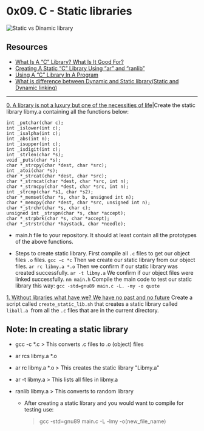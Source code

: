 # 0x09. C - Static libraries
![Static vs Dinamic library](https://media.licdn.com/dms/image/C4D12AQEJC354WvD2nQ/article-inline_image-shrink_400_744/0/1620088158145?e=1687392000&v=beta&t=-AIJ8Mq0pVLnuwqUNj7ekniAD3n4UxLYRYluSM9sH80)
## Resources

- [What Is A “C” Library? What Is It Good For?](https://intranet.alxswe.com/rltoken/XB1iH0qE6gshx0x8TfRAPQ)
- [Creating A Static “C” Library Using “ar” and “ranlib”](https://intranet.alxswe.com/rltoken/XB1iH0qE6gshx0x8TfRAPQ)
- [Using A “C” Library In A Program](https://intranet.alxswe.com/rltoken/XB1iH0qE6gshx0x8TfRAPQ)
- [What is difference between Dynamic and Static library(Static and Dynamic linking) ](https://intranet.alxswe.com/rltoken/PexOGO-npR_ZDQk-SpOR9g)

----

[0. A library is not a luxury but one of the necessities of life]()|Create the static library libmy.a containing all the functions below:
```
int _putchar(char c);
int _islower(int c);
int _isalpha(int c);
int _abs(int n);
int _isupper(int c);
int _isdigit(int c);
int _strlen(char *s);
void _puts(char *s);
char *_strcpy(char *dest, char *src);
int _atoi(char *s);
char *_strcat(char *dest, char *src);
char *_strncat(char *dest, char *src, int n);
char *_strncpy(char *dest, char *src, int n);
int _strcmp(char *s1, char *s2);
char *_memset(char *s, char b, unsigned int n);
char *_memcpy(char *dest, char *src, unsigned int n);
char *_strchr(char *s, char c);
unsigned int _strspn(char *s, char *accept);
char *_strpbrk(char *s, char *accept);
char *_strstr(char *haystack, char *needle);

```
+ main.h file to your repository. It should at least contain all the prototypes of the above functions.

- Steps to create static library.
First compile all `.c` files to get our object files `.o` files. `gcc -c *c`
Then we create our static library from our object files. `ar rc libmy.a *.o`
Then we confirm if our static library was created successfully. `ar -t libmy.a`
We confirm if our object files were linked successfully. `nm main.h`
Compile the main code to test our static library this way: `gcc -std=gnu89 main.c -L. -my -o quote`

[1. Without libraries what have we? We have no past and no future]()
Create a script called `create_static_lib.sh` that creates a static library called `liball.a `from all the `.c` files that are in the current directory.

## Note: In creating a static library
- gcc -c *.c > This converts .c files to .o (object) files

- ar rcs libmy.a *.o

- ar rc libmy.a *.o > This creates the static library "Libmy.a"

- ar -t libmy.a > This lists all files in libmy.a

- ranlib libmy.a > This converts to random library
  - After creating a static library and you would want to compile for testing use:
    > gcc -std=gnu89 main.c -L -lmy -o(new_file_name)
